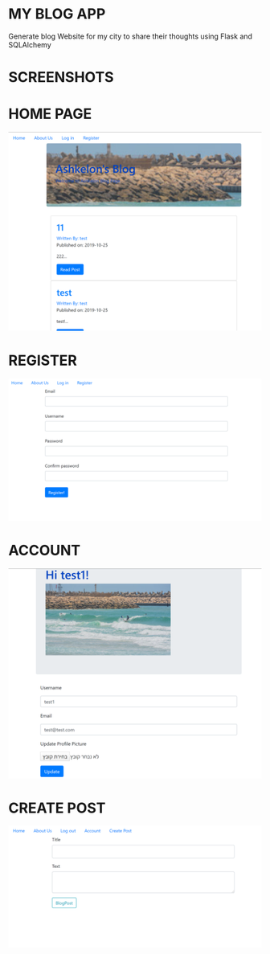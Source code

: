 # MY BLOG APP

Generate blog Website for my city to share their thoughts
using Flask and SQLAlchemy  <br>

# SCREENSHOTS

# HOME PAGE
![HomePage](https://github.com/danah2139/myblogapp/blob/master/myblog/static/screenshots/HomePage.png "HomePage")
<br>

# REGISTER
![Register](https://github.com/danah2139/myblogapp/blob/master/myblog/static/screenshots/register.png "Register")
<br> 

# ACCOUNT
![ACCOUNT](https://github.com/danah2139/myblogapp/blob/master/myblog/static/screenshots/account.png "ACCOUNT")

# CREATE POST

![CREATE POST](https://github.com/danah2139/myblogapp/blob/master/myblog/static/screenshots/createPost.png "CREATE POST")


